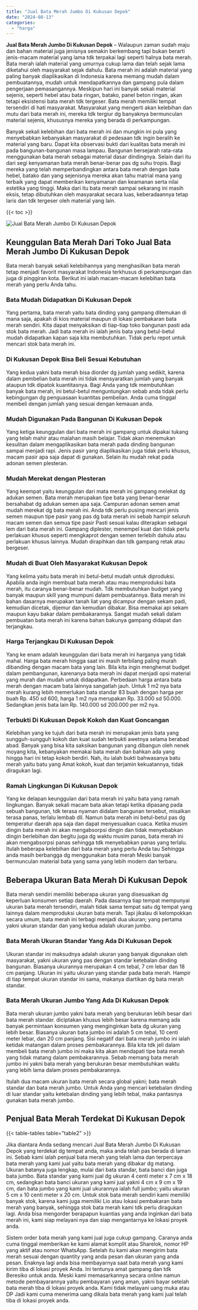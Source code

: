 ```yaml
---
title: "Jual Bata Merah Jumbo Di Kukusan Depok"
date: "2024-08-13"
categories: 
  - "harga"
---
```


**Jual Bata Merah Jumbo Di Kukusan Depok** – Walaupun zaman sudah maju dan bahan material juga jenisnya semakin berkembang tapi bukan berarti jenis-macam material yang lama tdk terpakai lagi seperti halnya bata merah. Bata merah ialah material yang umurnya cukup lama dan telah sejak lama diketahui oleh masyarakat sejak dahulu. Bata merah ini adalah material yang paling banyak diaplikasikan di Indonesia karena memang mudah dalam pembuatannya, mudah untuk mendapatkannya dan gampang pula dalam pengerjaan pemasangannya. Meskipun hari ini banyak sekali material sejenis, seperti hebel atau bata ringan, batako, panel beton ringan, akan tetapi eksistensi bata merah tdk tergeser. Bata merah memiliki tempat tersendiri di hati masyarakat. Masyarakat yang mengerti akan kelebihan dan mutu dari bata merah ini, mereka tdk tergiur dg banyaknya bermunculan material sejenis, khususnya mereka yang berada di perkampungan.

Banyak sekali kelebihan dari bata merah ini dan mungkin ini pula yang menyebabkan kebanyakan masyarakat di pedesaan tdk ingin beralih ke material yang baru. Dapat kita observasi bukti dari kualitas bata merah ini pada bangunan-bangunan masa lampau. Bangunan bersejarah rata-rata menggunakan bata merah sebagai material dasar dindingnya. Selain dari itu dari segi kenyamanan bata merah benar-benar pas dg suhu tropis. Bagi mereka yang telah memperbandingkan antara bata merah dengan bata hebel, batako dan yang sejenisnya mereka akan tahu matrial mana yang terbaik yang dapat memberikan kenyamanan dan keamanan serta nilai estetika yang tinggi. Maka dari itu bata merah sampai sekarang ini masih eksis, tetap dibutuhkan oleh masyarakat secara luas, keberadaannya tetap laris dan tdk tergeser oleh material yang lain.

{{< toc >}}

![Jual Bata Merah Jumbo Di Kukusan Depok](/images/jual-bata-merah-01.png)

## Keunggulan Bata Merah Dari Toko Jual Bata Merah Jumbo Di Kukusan Depok

Bata merah banyak sekali kelebihannya yang menghasilkan bata merah tetap menjadi favorit masyarakat Indonesia terkhusus di perkampungan dan juga di pinggiran kota. Berikut ini ialah macam-macam kelebihan bata merah yang perlu Anda tahu.

### Bata Mudah Didapatkan Di Kukusan Depok

Yang pertama, bata merah yaitu bata dinding yang gampang ditemukan di mana saja, apakah di kios material maupun di lokasi pembakaran bata merah sendiri. Kita dapat menyaksikan di tiap-tiap toko bangunan pasti ada stok bata merah. Jadi bata merah ini ialah jenis bata yang betul-betul mudah didapatkan kapan saja kita membutuhkan. Tidak perlu repot untuk mencari stok bata merah ini.

### Di Kukusan Depok Bisa Beli Sesuai Kebutuhan

Yang kedua yakni bata merah bisa diorder dg jumlah yang sedikit, karena dalam pembelian bata merah ini tidak mensyaratkan jumlah yang banyak ataupun tdk dipatok kuantitasnya. Bagi Anda yang tdk membutuhkan banyak bata merah, ini betul-betul menguntungkan sebab anda tidak perlu kebingungan dg penguasaan kuantitas pembelian. Anda cuma tinggal membeli dengan jumlah yang sesuai dengan kemauan anda.

### Mudah Digunakan Pada Bangunan Di Kukusan Depok

Yang ketiga keunggulan dari bata merah ini gampang untuk dipakai tukang yang telah mahir atau malahan masih belajar. Tidak akan menemukan kesulitan dalam mengaplikasikan bata merah pada dinding bangunan sampai menjadi rapi. Jenis pasir yang diaplikasikan juga tidak perlu khusus, macam pasir apa saja dapat di gunakan. Selain itu mudah rekat pada adonan semen plesteran.

### Mudah Merekat dengan Plesteran

Yang keempat yaitu keunggulan dari mata merah ini gampang melekat dg adukan semen. Bata merah merupakan tipe bata yang benar-benar bersahabat dg adukan semen apa saja. Campuran adonan semen amat mudah merekat dg bata merah ini. Anda tdk perlu pusing mencari jenis semen maupun tipe pasir yang pas dg bata merah ini sebab hampir seluruh macam semen dan semua tipe pasir Pasti sesuai kalau diterapkan sebagai lem dari bata merah ini. Gampang diplester, menempel kuat dan tidak perlu perlakuan khusus seperti mengkaprot dengan semen terlebih dahulu atau perlakuan khusus lainnya. Mudah dirapihkan dan tdk gampang retak atau bergeser.

### Mudah di Buat Oleh Masyarakat Kukusan Depok

Yang kelima yaitu bata merah ini betul-betul mudah untuk diproduksi. Apabila anda ingin membuat bata merah atau mau memproduksi bata merah, itu caranya benar-benar mudah. Tdk membutuhkan budget yang banyak maupun skill yang mumpuni dalam pembuatannya. Bata merah ini bahan dasarnya merupakan tanah liat yang dicampur dengan sekam padi, kemudian dicetak, dijemur dan kemudian dibakar. Bisa memakai api sekam maupun kayu bakar dalam pembakarannya. Sangat mudah sekali dalam pembuatan bata merah ini karena bahan bakunya gampang didapat dan terjangkau.

### Harga Terjangkau Di Kukusan Depok

Yang ke enam adalah keunggulan dari bata merah ini harganya yang tidak mahal. Harga bata merah hingga saat ini masih terbilang paling murah dibanding dengan macam bata yang lain. Bila kita ingin menghemat budget dalam pembangunan, karenanya bata merah ini dapat menjadi opsi material yang murah dan mudah untuk didapatkan. Perbedaan harga antara bata merah dengan macam bata lainnya sangatlah jauh. Untuk 1 m2 nya bata merah kurang lebih memerlukan bata standar 83 buah dengan harga per buah Rp. 450 sd 600, harga 1 m2 nya merupakan Rp. 33.000 sd 50.000. Sedangkan jenis bata lain Rp. 140.000 sd 200.000 per m2 nya.

### Terbukti Di Kukusan Depok Kokoh dan Kuat Goncangan

Kelebihan yang ke tujuh dari bata merah ini merupakan jenis bata yang sungguh-sungguh kokoh dan kuat sudah terbukti awetnya selama berabad abad. Banyak yang bisa kita saksikan bangunan yang dibangun oleh nenek moyang kita, kebanyakan memakai bata merah dan bahkan ada yang hingga hari ini tetap kokoh berdiri. Nah, itu ialah bukti bahwasanya batu merah yaitu batu yang Amat kokoh, kuat dan terjamin kekuatannya, tidak diragukan lagi.

### Ramah Lingkungan Di Kukusan Depok

Yang ke delapan keunggulan dari bata merah ini yaitu bata yang ramah lingkungan. Banyak sekali macam bata akan tetapi ketika dipasang pada sebuah bangunan, tdk terasa nyaman didalam bangunan tersebut, misalkan terasa panas, terlalu lembab dll. Namun bata merah ini betul-betul pas dg temperatur daerah apa saja dan dapat menyesuaikan cuaca. Ketika musim dingin bata merah ini akan mengabsorpsi dingin dan tidak menyebabkan dingin berlebihan dan begitu juga dg waktu musim panas, bata merah ini akan mengabsorpsi panas sehingga tdk menyebabkan panas yang terlalu. Itulah beberapa kelebihan dari bata merah yang perlu Anda tau Sehingga anda masih berbangga dg menggunakan bata merah Meski banyak bermunculan material bata yang sama yang lebih modern dan terbaru.

## Beberapa Ukuran Bata Merah Di Kukusan Depok

Bata merah sendiri memiliki beberapa ukuran yang disesuaikan dg keperluan konsumen setiap daerah. Pada dasarnya tiap tempat mempunyai ukuran bata merah tersendiri, malah tidak sama tempat satu dg tempat yang lainnya dalam memproduksi ukuran bata merah. Tapi jikalau di kelompokkan secara umum, bata merah ini terbagi menjadi dua ukuran; yang pertama yakni ukuran standar dan yang kedua adalah ukuran jumbo.

### Bata Merah Ukuran Standar Yang Ada Di Kukusan Depok

Ukuran standar ini maksudnya adalah ukuran yang banyak digunakan oleh masyarakat, yakni ukuran yang pas dengan standar ketebalan dinding bangunan. Biasanya ukurannya merupakan 4 cm tebal, 7 cm lebar dan 18 cm panjang. Ukuran ini yaitu ukuran yang standar pada bata merah. Hampir di tiap tempat ukuran standar ini sama, makanya diartikan dg bata merah standar.

### Bata Merah Ukuran Jumbo Yang Ada Di Kukusan Depok

Bata merah ukuran jumbo yakni bata merah yang berukuran lebih besar dari bata merah standar. diciptakan khusus lebih besar karena memang ada banyak permintaan konsumen yang menginginkan bata dg ukuran yang lebih besar. Biasanya ukuran bata jumbo ini adalah 5 cm tebal, 10 centi meter lebar, dan 20 cm panjang. Sisi negatif dari bata merah jumbo ini ialah ketidak matangan dalam proses pembakarannya. Bila kita tdk jeli dalam membeli bata merah jumbo ini maka kita akan mendapati tipe bata merah yang tidak matang dalam pembakarannya. Sebab memang bata merah jumbo ini yakni bata merah yang berukuran besar membutuhkan waktu yang lebih lama dalam proses pembakarannya.

Itulah dua macam ukuran bata merah secara global yakni; bata merah standar dan bata merah jumbo. Untuk Anda yang mencari ketebalan dinding di luar standar yaitu ketebalan dinding yang lebih tebal, maka pantasnya gunakan bata merah jumbo.

## Penjual Bata Merah Terdekat Di Kukusan Depok

{{< table-tables table="table2" >}}

Jika diantara Anda sedang mencari Jual Bata Merah Jumbo Di Kukusan Depok yang terdekat dg tempat anda, maka anda telah pas berada di laman ini. Sebab kami ialah penjual bata merah yang telah lama dan terpercaya bata merah yang kami jual yaitu bata merah yang dibakar dg matang. Ukuran batanya juga lengkap, mulai dari bata standar, bata banci dan juga bata jumbo. Bata standar yang kami jual dg ukuran 4 centi meter x 7 cm x 18 cm, sedangkan bata banci ukuran yang kami jual yakni 4 cm x 9 cm x 19 cm, dan bata jumbo yang kami jual ukurannya ialah full jumbo; yaitu ukuran 5 cm x 10 centi meter x 20 cm. Untuk stok bata merah sendiri kami memiliki banyak stok, karena kami juga memiliki Lio atau lokasi pembakaran bata merah yang banyak, sehingga stok bata merah kami tdk perlu diragukan lagi. Anda bisa mengorder berapapun kuantias yang anda inginkan dari bata merah ini, kami siap melayani nya dan siap mengantarnya ke lokasi proyek anda.

Sistem order bata merah yang kami jual juga cukup gampang. Caranya anda cuma tinggal memberikan ke kami alamat komplit atau Sharelok, nomor HP yang aktif atau nomor WhatsApp. Setelah itu kami akan mengirim bata merah sesuai dengan quantity yang anda pesan dan ukuran yang anda pesan. Enaknya lagi anda bisa membayarnya saat bata merah yang kami kirim tiba di lokasi proyek Anda. Ini tentunya amat gampang dan tdk Beresiko untuk anda. Meski kami memasarkannya secara online namun metode pembayarannya yaitu pembayaran yang aman, yakni bayar setelah bata merah tiba di lokasi proyek anda. Kami tidak melayani uang muka atau DP Jadi kami cuma menerima uang dikala bata merah yang kami jual telah tiba di lokasi proyek anda.
